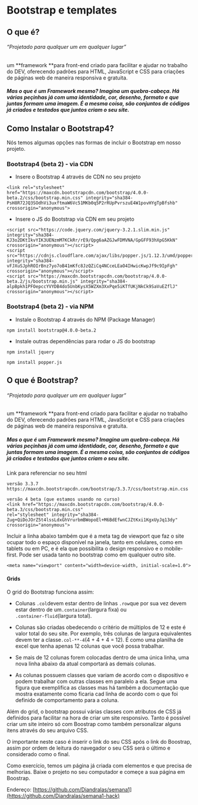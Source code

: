 # Bootstrap e templates

## O que é?

###### _“Projetado para qualquer um em qualquer lugar”_

um **framework **para front-end criado para facilitar e ajudar no trabalho do DEV, oferecendo padrões para HTML, JavaScript e CSS para criações de páginas web de maneira responsiva e gratuita.

##### Mas o que é um Framework mesmo? Imagina um quebra-cabeça. Há várias peçinhas já com uma identidade, cor, desenho, formato e que juntas formam uma imagem. É a mesma coisa, são conjuntos de códigos já criados e testados que juntos criam o seu site.

## Como Instalar o Bootstrap4?

Nós temos algumas opções nas formas de incluir o Bootstrap em nosso projeto.

### Bootstrap4 \(beta 2\) - via CDN

* Insere o Bootstrap 4 através de CDN no seu projeto

`<link rel="stylesheet" href="https://maxcdn.bootstrapcdn.com/bootstrap/4.0.0-beta.2/css/bootstrap.min.css" integrity="sha384-PsH8R72JQ3SOdhVi3uxftmaW6Vc51MKb0q5P2rRUpPvrszuE4W1povHYgTpBfshb" crossorigin="anonymous">`

* Insere o JS do Bootstrap via CDN em seu projeto

```
<script src="https://code.jquery.com/jquery-3.2.1.slim.min.js" integrity="sha384-KJ3o2DKtIkvYIK3UENzmM7KCkRr/rE9/Qpg6aAZGJwFDMVNA/GpGFF93hXpG5KkN" crossorigin="anonymous"></script>
<script src="https://cdnjs.cloudflare.com/ajax/libs/popper.js/1.12.3/umd/popper.min.js" integrity="sha384-vFJXuSJphROIrBnz7yo7oB41mKfc8JzQZiCq4NCceLEaO4IHwicKwpJf9c9IpFgh" crossorigin="anonymous"></script>
<script src="https://maxcdn.bootstrapcdn.com/bootstrap/4.0.0-beta.2/js/bootstrap.min.js" integrity="sha384-alpBpkh1PFOepccYVYDB4do5UnbKysX5WZXm3XxPqe5iKTfUKjNkCk9SaVuEZflJ" crossorigin="anonymous"></script>
```

### Bootstrap4 \(beta 2\) - via NPM

* Instale o Bootstrap 4 através do NPM \(Package Manager\)

```
npm install bootstrap@4.0.0-beta.2
```

* Instale outras dependências para rodar o JS do bootstrap

```
npm install jquery

npm install popper.js
```

## O que é Bootstrap?

###### _“Projetado para qualquer um em qualquer lugar”_

um **framework **para front-end criado para facilitar e ajudar no trabalho do DEV, oferecendo padrões para HTML, JavaScript e CSS para criações de páginas web de maneira responsiva e gratuita.

##### Mas o que é um Framework mesmo? Imagina um quebra-cabeça. Há várias peçinhas já com uma identidade, cor, desenho, formato e que juntas formam uma imagem. É a mesma coisa, são conjuntos de códigos já criados e testados que juntos criam o seu site.

Link para referenciar no seu html

```
versão 3.3.7
https://maxcdn.bootstrapcdn.com/bootstrap/3.3.7/css/bootstrap.min.css

versão 4 beta (que estamos usando no curso)
<link href="https://maxcdn.bootstrapcdn.com/bootstrap/4.0.0-beta.3/css/bootstrap.min.css" 
rel="stylesheet" integrity="sha384-Zug+QiDoJOrZ5t4lssLdxGhVrurbmBWopoEl+M6BdEfwnCJZtKxi1KgxUyJq13dy" 
crossorigin="anonymous">
```

Incluir a linha abaixo também que é a meta tag de viewport que faz o site ocupar todo o espaço disponível na janela, tanto em celulares, como em tablets ou em PC, e é ela que possibilita o design responsivo e o mobile-first. Pode ser usada tanto no bootstrap como em qualquer outro site.

```
<meta name="viewport" content="width=device-width, initial-scale=1.0">
```

#### Grids

O grid do Bootstrap funciona assim:

* Colunas `.col`devem estar dentro de linhas `.row`que por sua vez devem estar dentro de um`.container`\(largura fixa\) ou  
  `.container-fluid`\(largura total\).

* Colunas são criadas obedecendo o critério de múltiplos de 12 e este é valor total do seu site. Por exemplo, três colunas de largura equivalentes devem ter a classe`.col-**-4`\(4 + 4 + 4 = 12\). É como uma planilha de excel que tenha apenas 12 colunas que você possa trabalhar.

* Se mais de 12 colunas forem colocadas dentro de uma única linha, uma nova linha abaixo da atual comportará as demais colunas.

* As colunas possuem classes que variam de acordo com o dispositivo e podem trabalhar com outras classes em paralelo a ela. Segue uma figura que exemplifica as classes mas há também a documentação que mostra exatamente como ficaria cad linha de acordo com o que foi definido de comportamento para a coluna.

Além do grid, o bootstrap possui várias classes com atributos de CSS já definidos para facilitar na hora de criar um site responsivo. Tanto é possível criar um site inteiro só com Boostrap como também personalizar alguns itens através do seu arquivo CSS.

O importante neste caso é inserir o link do seu CSS após o link do Boostrap, assim por ordem de leitura do navegador o seu CSS será o último e considerado como o final.

Como exercício, temos um página já criada com elementos e que precisa de melhorias. Baixe o projeto no seu computador e começe a sua página em Boostrap.

Endereço: [https://github.com/Diandralas/semana1](https://github.com/Diandralas/semana1-hack)



